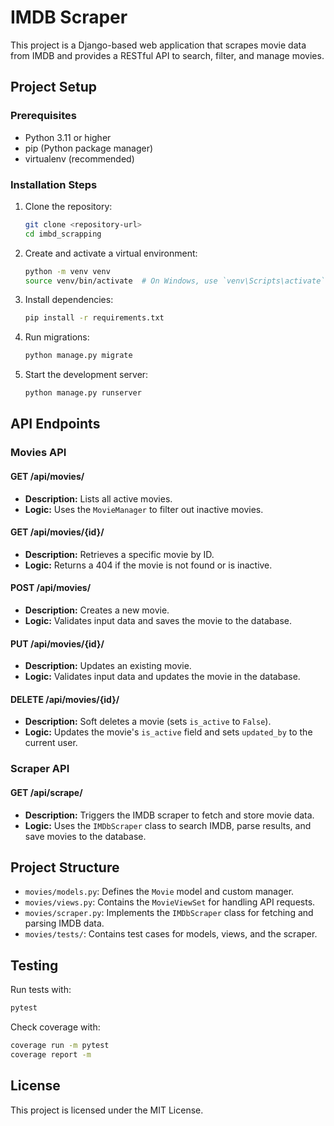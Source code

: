 # IMDB Scraper

This project is a Django-based web application that scrapes movie data from IMDB and provides a RESTful API to search, filter, and manage movies.

## Project Setup

### Prerequisites
- Python 3.11 or higher
- pip (Python package manager)
- virtualenv (recommended)

### Installation Steps
1. Clone the repository:
   ```bash
   git clone <repository-url>
   cd imbd_scrapping
   ```

2. Create and activate a virtual environment:
   ```bash
   python -m venv venv
   source venv/bin/activate  # On Windows, use `venv\Scripts\activate`
   ```

3. Install dependencies:
   ```bash
   pip install -r requirements.txt
   ```

4. Run migrations:
   ```bash
   python manage.py migrate
   ```

5. Start the development server:
   ```bash
   python manage.py runserver
   ```

## API Endpoints

### Movies API

#### GET /api/movies/
- **Description:** Lists all active movies.
- **Logic:** Uses the `MovieManager` to filter out inactive movies.

#### GET /api/movies/{id}/
- **Description:** Retrieves a specific movie by ID.
- **Logic:** Returns a 404 if the movie is not found or is inactive.

#### POST /api/movies/
- **Description:** Creates a new movie.
- **Logic:** Validates input data and saves the movie to the database.

#### PUT /api/movies/{id}/
- **Description:** Updates an existing movie.
- **Logic:** Validates input data and updates the movie in the database.

#### DELETE /api/movies/{id}/
- **Description:** Soft deletes a movie (sets `is_active` to `False`).
- **Logic:** Updates the movie's `is_active` field and sets `updated_by` to the current user.

### Scraper API

#### GET /api/scrape/
- **Description:** Triggers the IMDB scraper to fetch and store movie data.
- **Logic:** Uses the `IMDbScraper` class to search IMDB, parse results, and save movies to the database.

## Project Structure

- `movies/models.py`: Defines the `Movie` model and custom manager.
- `movies/views.py`: Contains the `MovieViewSet` for handling API requests.
- `movies/scraper.py`: Implements the `IMDbScraper` class for fetching and parsing IMDB data.
- `movies/tests/`: Contains test cases for models, views, and the scraper.

## Testing

Run tests with:
```bash
pytest
```

Check coverage with:
```bash
coverage run -m pytest
coverage report -m
```

## License

This project is licensed under the MIT License. 